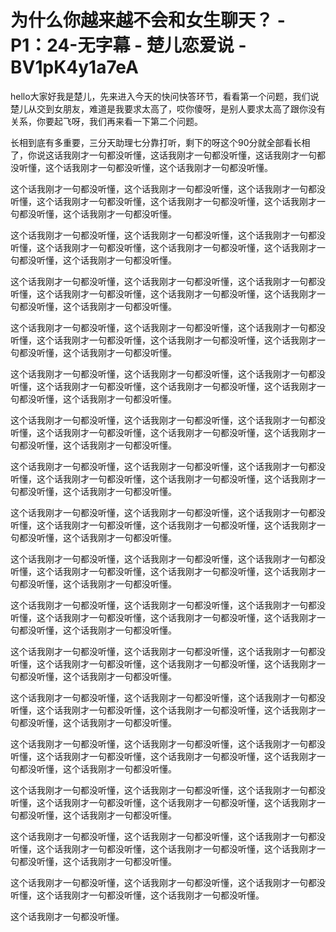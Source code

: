# 为什么你越来越不会和女生聊天？ - P1：24-无字幕 - 楚儿恋爱说 - BV1pK4y1a7eA

hello大家好我是楚儿，先来进入今天的快问快答环节，看看第一个问题，我们说楚儿从交到女朋友，难道是我要求太高了，哎你傻呀，是别人要求太高了跟你没有关系，你要起飞呀，我们再来看一下第二个问题。

长相到底有多重要，三分天助理七分靠打听，剩下的呀这个90分就全部看长相了，你说这话我刚才一句都没听懂，这话我刚才一句都没听懂，这话我刚才一句都没听懂，这个话我刚才一句都没听懂，这个话我刚才一句都没听懂。

这个话我刚才一句都没听懂，这个话我刚才一句都没听懂，这个话我刚才一句都没听懂，这个话我刚才一句都没听懂，这个话我刚才一句都没听懂，这个话我刚才一句都没听懂，这个话我刚才一句都没听懂。

这个话我刚才一句都没听懂，这个话我刚才一句都没听懂，这个话我刚才一句都没听懂，这个话我刚才一句都没听懂，这个话我刚才一句都没听懂，这个话我刚才一句都没听懂，这个话我刚才一句都没听懂。

这个话我刚才一句都没听懂，这个话我刚才一句都没听懂，这个话我刚才一句都没听懂，这个话我刚才一句都没听懂，这个话我刚才一句都没听懂，这个话我刚才一句都没听懂，这个话我刚才一句都没听懂。

这个话我刚才一句都没听懂，这个话我刚才一句都没听懂，这个话我刚才一句都没听懂，这个话我刚才一句都没听懂，这个话我刚才一句都没听懂，这个话我刚才一句都没听懂，这个话我刚才一句都没听懂。

这个话我刚才一句都没听懂，这个话我刚才一句都没听懂，这个话我刚才一句都没听懂，这个话我刚才一句都没听懂，这个话我刚才一句都没听懂，这个话我刚才一句都没听懂，这个话我刚才一句都没听懂。

这个话我刚才一句都没听懂，这个话我刚才一句都没听懂，这个话我刚才一句都没听懂，这个话我刚才一句都没听懂，这个话我刚才一句都没听懂，这个话我刚才一句都没听懂，这个话我刚才一句都没听懂。

这个话我刚才一句都没听懂，这个话我刚才一句都没听懂，这个话我刚才一句都没听懂，这个话我刚才一句都没听懂，这个话我刚才一句都没听懂，这个话我刚才一句都没听懂，这个话我刚才一句都没听懂。

这个话我刚才一句都没听懂，这个话我刚才一句都没听懂，这个话我刚才一句都没听懂，这个话我刚才一句都没听懂，这个话我刚才一句都没听懂，这个话我刚才一句都没听懂，这个话我刚才一句都没听懂。

这个话我刚才一句都没听懂，这个话我刚才一句都没听懂，这个话我刚才一句都没听懂，这个话我刚才一句都没听懂，这个话我刚才一句都没听懂，这个话我刚才一句都没听懂，这个话我刚才一句都没听懂。

这个话我刚才一句都没听懂，这个话我刚才一句都没听懂，这个话我刚才一句都没听懂，这个话我刚才一句都没听懂，这个话我刚才一句都没听懂，这个话我刚才一句都没听懂，这个话我刚才一句都没听懂。

这个话我刚才一句都没听懂，这个话我刚才一句都没听懂，这个话我刚才一句都没听懂，这个话我刚才一句都没听懂，这个话我刚才一句都没听懂，这个话我刚才一句都没听懂，这个话我刚才一句都没听懂。

这个话我刚才一句都没听懂，这个话我刚才一句都没听懂，这个话我刚才一句都没听懂，这个话我刚才一句都没听懂，这个话我刚才一句都没听懂，这个话我刚才一句都没听懂，这个话我刚才一句都没听懂。

这个话我刚才一句都没听懂，这个话我刚才一句都没听懂，这个话我刚才一句都没听懂，这个话我刚才一句都没听懂，这个话我刚才一句都没听懂，这个话我刚才一句都没听懂，这个话我刚才一句都没听懂。

这个话我刚才一句都没听懂，这个话我刚才一句都没听懂，这个话我刚才一句都没听懂，这个话我刚才一句都没听懂，这个话我刚才一句都没听懂，这个话我刚才一句都没听懂，这个话我刚才一句都没听懂。

这个话我刚才一句都没听懂，这个话我刚才一句都没听懂，这个话我刚才一句都没听懂，这个话我刚才一句都没听懂，这个话我刚才一句都没听懂，这个话我刚才一句都没听懂，这个话我刚才一句都没听懂。

这个话我刚才一句都没听懂，这个话我刚才一句都没听懂，这个话我刚才一句都没听懂，这个话我刚才一句都没听懂，这个话我刚才一句都没听懂。

这个话我刚才一句都没听懂。